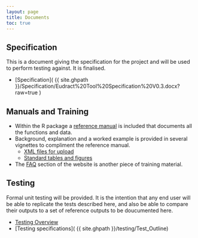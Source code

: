 ```yaml
---
layout: page
title: Documents
toc: true
---
```



## Specification

This is a document giving the specification for the project and will be used to perform testing against. It is finalised.

 * [Specification]( {{ site.ghpath }}/Specification/Eudract%20Tool%20Specification%20V0.3.docx?raw=true )

## Manuals and Training

* Within the R package a [reference manual](https://cran.r-project.org/web/packages/eudract/eudract.pdf) is included that documents all the functions and data.
* Background, explanation and a worked example is provided in several vignettes to compliment the reference manual.
    + [XML files for upload](https://cran.r-project.org/web/packages/eudract/vignettes/eudract.html)
    + [Standard tables and figures](https://cran.r-project.org/web/packages/eudract/vignettes/standard_reporting.html)
* The [FAQ](faq.html) section of the website is another piece of training material.

## Testing

 Formal unit testing will be provided. It is the intention that any end user will be able to replicate the tests described here, and also be able to compare their outputs to a set of reference outputs to be doucumented here.

 * [Testing Overview](testing.html)
 * [Testing specifications]( {{ site.ghpath }}/testing/Test_Outline)
